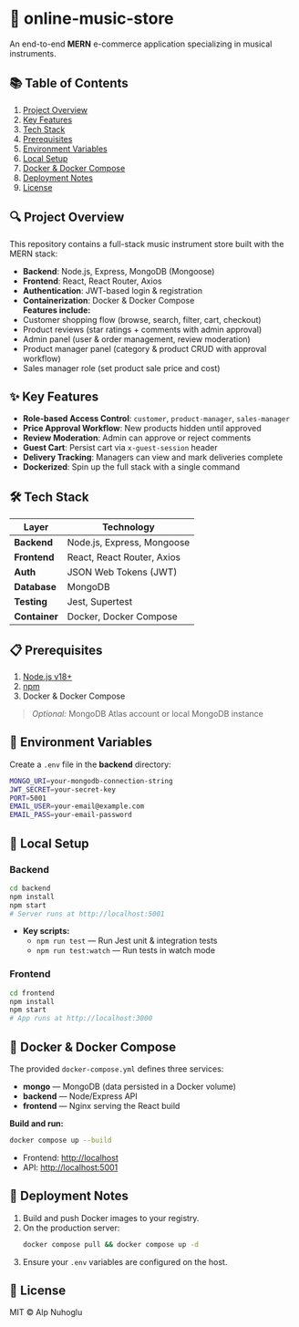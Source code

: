 # 🎸 online-music-store
An end-to-end **MERN** e-commerce application specializing in musical instruments.

## 📚 Table of Contents
1. [Project Overview](#project-overview)  
2. [Key Features](#key-features)  
3. [Tech Stack](#tech-stack)  
4. [Prerequisites](#prerequisites)  
5. [Environment Variables](#environment-variables)  
6. [Local Setup](#local-setup)  
7. [Docker & Docker Compose](#docker--docker-compose)  
8. [Deployment Notes](#deployment-notes)  
9. [License](#license)  

## 🔍 Project Overview
This repository contains a full-stack music instrument store built with the MERN stack:
- **Backend**: Node.js, Express, MongoDB (Mongoose)  
- **Frontend**: React, React Router, Axios  
- **Authentication**: JWT-based login & registration  
- **Containerization**: Docker & Docker Compose  
**Features include:**
- Customer shopping flow (browse, search, filter, cart, checkout)  
- Product reviews (star ratings + comments with admin approval)  
- Admin panel (user & order management, review moderation)  
- Product manager panel (category & product CRUD with approval workflow)  
- Sales manager role (set product sale price and cost)  

## ✨ Key Features
- **Role-based Access Control**: `customer`, `product-manager`, `sales-manager`  
- **Price Approval Workflow**: New products hidden until approved  
- **Review Moderation**: Admin can approve or reject comments  
- **Guest Cart**: Persist cart via `x-guest-session` header  
- **Delivery Tracking**: Managers can view and mark deliveries complete  
- **Dockerized**: Spin up the full stack with a single command  

## 🛠️ Tech Stack
| Layer        | Technology                 |
|--------------|----------------------------|
| **Backend**  | Node.js, Express, Mongoose |
| **Frontend** | React, React Router, Axios |
| **Auth**     | JSON Web Tokens (JWT)      |
| **Database** | MongoDB                    |
| **Testing**  | Jest, Supertest            |
| **Container**| Docker, Docker Compose     |

## 📋 Prerequisites
1. [Node.js v18+](https://nodejs.org/)  
2. [npm](https://www.npmjs.com/)  
3. Docker & Docker Compose  
> *Optional:* MongoDB Atlas account or local MongoDB instance

## 🔐 Environment Variables
Create a `.env` file in the **backend** directory:
~~~bash
MONGO_URI=your-mongodb-connection-string
JWT_SECRET=your-secret-key
PORT=5001
EMAIL_USER=your-email@example.com
EMAIL_PASS=your-email-password
~~~

## 🚀 Local Setup

### Backend
~~~bash
cd backend
npm install
npm start
# Server runs at http://localhost:5001
~~~

- **Key scripts:**
  - `npm run test` — Run Jest unit & integration tests  
  - `npm run test:watch` — Run tests in watch mode  

### Frontend
~~~bash
cd frontend
npm install
npm start
# App runs at http://localhost:3000
~~~

## 🐳 Docker & Docker Compose
The provided `docker-compose.yml` defines three services:

- **mongo** — MongoDB (data persisted in a Docker volume)  
- **backend** — Node/Express API  
- **frontend** — Nginx serving the React build  

**Build and run:**
~~~bash
docker compose up --build
~~~
- Frontend: [http://localhost](http://localhost)  
- API: [http://localhost:5001](http://localhost:5001)  

## 🚢 Deployment Notes
1. Build and push Docker images to your registry.  
2. On the production server:
   ~~~bash
   docker compose pull && docker compose up -d
   ~~~
3. Ensure your `.env` variables are configured on the host.

## 📜 License
MIT © Alp Nuhoglu
